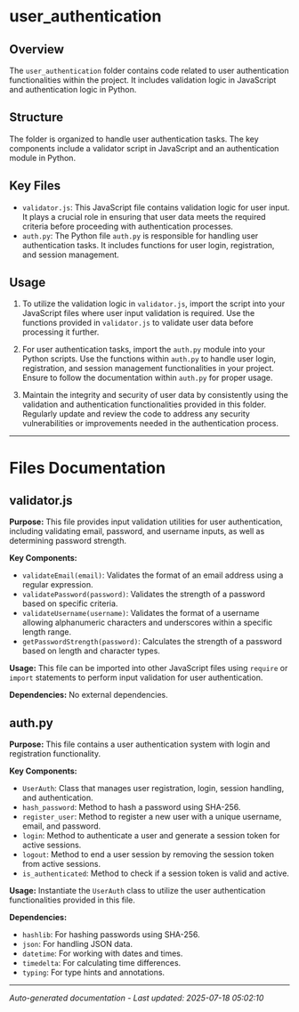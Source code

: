 # user_authentication

## Overview
The `user_authentication` folder contains code related to user authentication functionalities within the project. It includes validation logic in JavaScript and authentication logic in Python.

## Structure
The folder is organized to handle user authentication tasks. The key components include a validator script in JavaScript and an authentication module in Python.

## Key Files
- `validator.js`: This JavaScript file contains validation logic for user input. It plays a crucial role in ensuring that user data meets the required criteria before proceeding with authentication processes.
- `auth.py`: The Python file `auth.py` is responsible for handling user authentication tasks. It includes functions for user login, registration, and session management.

## Usage
1. To utilize the validation logic in `validator.js`, import the script into your JavaScript files where user input validation is required. Use the functions provided in `validator.js` to validate user data before processing it further.
   
2. For user authentication tasks, import the `auth.py` module into your Python scripts. Use the functions within `auth.py` to handle user login, registration, and session management functionalities in your project. Ensure to follow the documentation within `auth.py` for proper usage.

3. Maintain the integrity and security of user data by consistently using the validation and authentication functionalities provided in this folder. Regularly update and review the code to address any security vulnerabilities or improvements needed in the authentication process.

---

# Files Documentation

## validator.js

**Purpose:** This file provides input validation utilities for user authentication, including validating email, password, and username inputs, as well as determining password strength.

**Key Components:**
- `validateEmail(email)`: Validates the format of an email address using a regular expression.
- `validatePassword(password)`: Validates the strength of a password based on specific criteria.
- `validateUsername(username)`: Validates the format of a username allowing alphanumeric characters and underscores within a specific length range.
- `getPasswordStrength(password)`: Calculates the strength of a password based on length and character types.

**Usage:** This file can be imported into other JavaScript files using `require` or `import` statements to perform input validation for user authentication.

**Dependencies:** No external dependencies.

## auth.py

**Purpose:** This file contains a user authentication system with login and registration functionality.

**Key Components:**
- `UserAuth`: Class that manages user registration, login, session handling, and authentication.
- `hash_password`: Method to hash a password using SHA-256.
- `register_user`: Method to register a new user with a unique username, email, and password.
- `login`: Method to authenticate a user and generate a session token for active sessions.
- `logout`: Method to end a user session by removing the session token from active sessions.
- `is_authenticated`: Method to check if a session token is valid and active.

**Usage:** Instantiate the `UserAuth` class to utilize the user authentication functionalities provided in this file.

**Dependencies:**
- `hashlib`: For hashing passwords using SHA-256.
- `json`: For handling JSON data.
- `datetime`: For working with dates and times.
- `timedelta`: For calculating time differences.
- `typing`: For type hints and annotations.

---
*Auto-generated documentation - Last updated: 2025-07-18 05:02:10*
